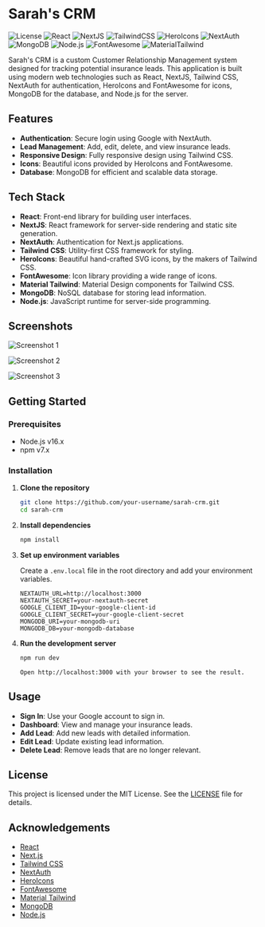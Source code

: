 # Sarah's CRM

![License](https://img.shields.io/badge/license-MIT-blue.svg)
![React](https://img.shields.io/badge/React-v18.2.0-blue)
![NextJS](https://img.shields.io/badge/NextJS-v14.2.3-blue)
![TailwindCSS](https://img.shields.io/badge/TailwindCSS-v3.4.3-blue)
![HeroIcons](https://img.shields.io/badge/HeroIcons-v2.1.3-blue)
![NextAuth](https://img.shields.io/badge/NextAuth-v4.24.7-blue)
![MongoDB](https://img.shields.io/badge/MongoDB-v6.6.2-blue)
![Node.js](https://img.shields.io/badge/Node.js-v16.0.0-blue)
![FontAwesome](https://img.shields.io/badge/FontAwesome-v6.5.2-blue)
![MaterialTailwind](https://img.shields.io/badge/MaterialTailwind-v2.1.9-blue)

Sarah's CRM is a custom Customer Relationship Management system designed for tracking potential insurance leads. This application is built using modern web technologies such as React, NextJS, Tailwind CSS, NextAuth for authentication, HeroIcons and FontAwesome for icons, MongoDB for the database, and Node.js for the server.

## Features

- **Authentication**: Secure login using Google with NextAuth.
- **Lead Management**: Add, edit, delete, and view insurance leads.
- **Responsive Design**: Fully responsive design using Tailwind CSS.
- **Icons**: Beautiful icons provided by HeroIcons and FontAwesome.
- **Database**: MongoDB for efficient and scalable data storage.

## Tech Stack

- **React**: Front-end library for building user interfaces.
- **NextJS**: React framework for server-side rendering and static site generation.
- **NextAuth**: Authentication for Next.js applications.
- **Tailwind CSS**: Utility-first CSS framework for styling.
- **HeroIcons**: Beautiful hand-crafted SVG icons, by the makers of Tailwind CSS.
- **FontAwesome**: Icon library providing a wide range of icons.
- **Material Tailwind**: Material Design components for Tailwind CSS.
- **MongoDB**: NoSQL database for storing lead information.
- **Node.js**: JavaScript runtime for server-side programming.

## Screenshots

![Screenshot 1](https://github.com/adamrodgrs/sarahcrm/assets/80862221/0e27f32b-b81c-4d3e-871e-17bffb4a3cab)

![Screenshot 2](https://github.com/adamrodgrs/sarahcrm/assets/80862221/e8f7e1d9-c9a9-4fee-8eaa-f2dbe5d6fa5b)

![Screenshot 3](https://github.com/adamrodgrs/sarahcrm/assets/80862221/02ac8165-8901-4dda-b98f-5a9827da1a04)

## Getting Started

### Prerequisites

- Node.js v16.x
- npm v7.x

### Installation

1. **Clone the repository**

   ```bash
   git clone https://github.com/your-username/sarah-crm.git
   cd sarah-crm
   ```

2. **Install dependencies**

   ```bash
   npm install
   ```

3. **Set up environment variables**

   Create a `.env.local` file in the root directory and add your environment variables.

   ```plaintext
   NEXTAUTH_URL=http://localhost:3000
   NEXTAUTH_SECRET=your-nextauth-secret
   GOOGLE_CLIENT_ID=your-google-client-id
   GOOGLE_CLIENT_SECRET=your-google-client-secret
   MONGODB_URI=your-mongodb-uri
   MONGODB_DB=your-mongodb-database
   ```

4. **Run the development server**
   ```bash
   npm run dev
   ```
   ```plaintext
   Open http://localhost:3000 with your browser to see the result.
   ```

## Usage

- **Sign In**: Use your Google account to sign in.
- **Dashboard**: View and manage your insurance leads.
- **Add Lead**: Add new leads with detailed information.
- **Edit Lead**: Update existing lead information.
- **Delete Lead**: Remove leads that are no longer relevant.

## License

This project is licensed under the MIT License. See the [LICENSE](LICENSE) file for details.

## Acknowledgements

- [React](https://reactjs.org/)
- [Next.js](https://nextjs.org/)
- [Tailwind CSS](https://tailwindcss.com/)
- [NextAuth](https://next-auth.js.org/)
- [HeroIcons](https://heroicons.com/)
- [FontAwesome](https://fontawesome.com/)
- [Material Tailwind](https://material-tailwind.com/)
- [MongoDB](https://www.mongodb.com/)
- [Node.js](https://nodejs.org/)
